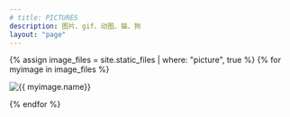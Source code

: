 ```yaml
---
# title: PICTURES
description: 图片、gif、动图、猫、狗
layout: "page"
---
```

{% assign image_files = site.static_files | where: "picture", true %}
{% for myimage in image_files %}

  <img class="picture" src="{{ myimage.path }}" alt="{{ myimage.name}}"/>

{% endfor %}